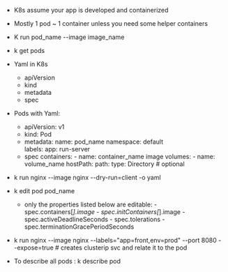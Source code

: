 - K8s assume your app is developed and containerized
- Mostly 1 pod ~ 1 container unless you need some helper containers
- K run pod_name --image image_name
- k get pods
- Yaml in K8s
  - apiVersion
  - kind
  - metadata
  - spec
- Pods with Yaml:
  - apiVersion: v1
  - kind: Pod
  - metadata:
        name: pod_name
        namespace: default    
        labels:
            app: run-server
  - spec 
        containers:
            - name: container_name
              image
        volumes:
            - name: volume_name
              hostPath:
                path:
                type: Directory # optional

- k run nginx --image nginx --dry-run=client -o yaml
- k edit pod pod_name
  - only the properties listed below are editable:
        - spec.containers[*].image
        - spec.initContainers[*].image
        - spec.activeDeadlineSeconds
        - spec.tolerations
        - spec.terminationGracePeriodSeconds


- k run nginx --image nginx --labels="app=front,env=prod" --port 8080 --expose=true # creates clusterip svc and relate it to the pod

- To describe all pods : k describe pod